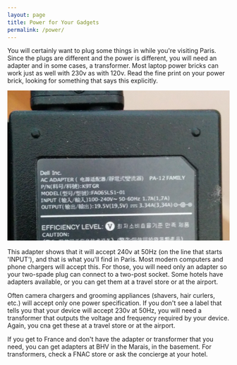 ```yaml
---
layout: page
title: Power for Your Gadgets
permalink: /power/
---
```


You will certainly want to plug some things in while you're visiting Paris.
Since the plugs are different and the power is different, you will need an
adapter and in some cases, a transformer. Most laptop power bricks can work
just as well with 230v as with 120v. Read the fine print on your power brick,
looking for something that says this explicitly.

![power adapter label](/images/power.png)

This adapter shows that it will accept 240v at 50Hz (on the line that starts
'INPUT'), and that is what you'll find in Paris. Most modern computers and phone
chargers will accept this. For those, you will need only an adapter so your
two-spade plug can connect to a two-post socket. Some hotels have adapters
available, or you can get them at a travel store or at the airport.

Often camera chargers and grooming appliances (shavers, hair curlers, etc.)
will accept only one power specification. If you don't see a label that tells
you that your device will accept 230v at 50Hz, you will need a transformer that
outputs the voltage and frequency required by your device. Again, you cna get
these at a travel store or at the airport. 

If you get to France and don't have the adapter or transformer that you need,
you can get adapters at BHV in the Marais, in the basement. For transformers,
check a FNAC store or ask the concierge at your hotel.
